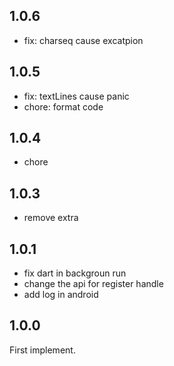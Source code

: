 ## 1.0.6

- fix: charseq cause excatpion

## 1.0.5

- fix: textLines cause panic
- chore: format code

## 1.0.4

- chore
## 1.0.3

- remove extra

## 1.0.1

- fix dart in backgroun run
- change the api for register handle
- add log in android

## 1.0.0

First implement.